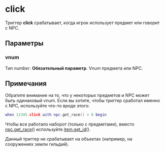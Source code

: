 # click
Триггер **click** срабатывает, когда игрок использует предмет или говорит с NPC.

## Параметры
### vnum
Тип *number*. **Обязательный параметр**. Vnum предмета или NPC.

## Примечания
Обратите внимание на то, что у некоторых предметов и NPC может быть одинаковый vnum. Если вы хотите, чтобы триггер сработал именно с NPC, используйте что-то вроде этого:

````lua
when 12345.click with npc.get_race() > 0 begin
````

Чтобы все работало наборот (только с предметами), вместо [npc.get_race](../npc/npc.get_race.md)() используйте [item.get_id](../item/item.get_id.md)().

Данный триггер не срабатывает на объектах (например, на сооружениях земли гильдий).